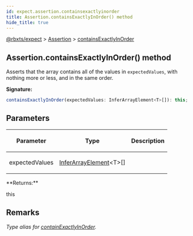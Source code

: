 ```yaml
---
id: expect.assertion.containsexactlyinorder
title: Assertion.containsExactlyInOrder() method
hide_title: true
---
```


[@rbxts/expect](./expect.md) &gt; [Assertion](./expect.assertion.md) &gt; [containsExactlyInOrder](./expect.assertion.containsexactlyinorder.md)

## Assertion.containsExactlyInOrder() method

Asserts that the array contains all of the values in `expectedValues`<!-- -->, with nothing more or less, and in the same order.

**Signature:**

```typescript
containsExactlyInOrder(expectedValues: InferArrayElement<T>[]): this;
```

## Parameters

<table><thead><tr><th>

Parameter


</th><th>

Type


</th><th>

Description


</th></tr></thead>
<tbody><tr><td>

expectedValues


</td><td>

[InferArrayElement](./expect.inferarrayelement.md)<!-- -->&lt;T&gt;\[\]


</td><td>


</td></tr>
</tbody></table>
**Returns:**

this

## Remarks

_Type alias for [containExactlyInOrder](./expect.assertion.containexactlyinorder.md)<!-- -->._
